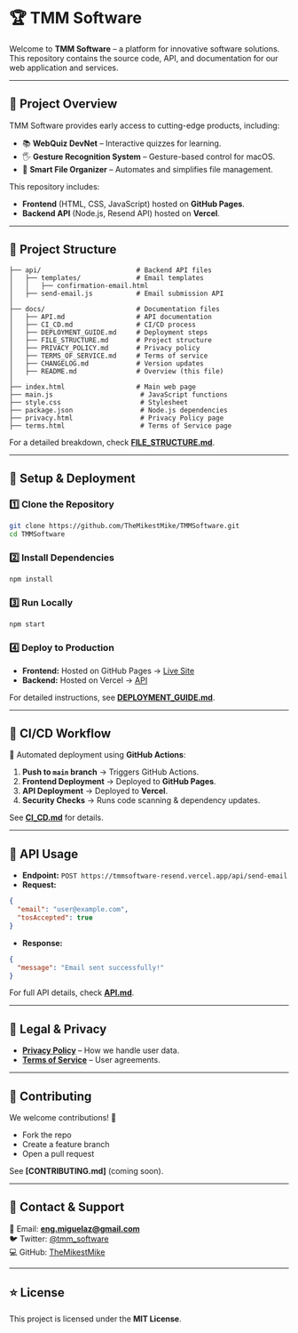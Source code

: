 # 🏆 TMM Software

Welcome to **TMM Software** – a platform for innovative software solutions. This repository contains the source code, API, and documentation for our web application and services.

---

## 🚀 Project Overview
TMM Software provides early access to cutting-edge products, including:
- 📚 **WebQuiz DevNet** – Interactive quizzes for learning.
- 🖐️ **Gesture Recognition System** – Gesture-based control for macOS.
- 📂 **Smart File Organizer** – Automates and simplifies file management.

This repository includes:
- **Frontend** (HTML, CSS, JavaScript) hosted on **GitHub Pages**.
- **Backend API** (Node.js, Resend API) hosted on **Vercel**.

---

## 📂 Project Structure
```
├── api/                        # Backend API files
│   ├── templates/              # Email templates
│   │   ├── confirmation-email.html
│   ├── send-email.js           # Email submission API
│
├── docs/                       # Documentation files
│   ├── API.md                  # API documentation
│   ├── CI_CD.md                # CI/CD process
│   ├── DEPLOYMENT_GUIDE.md     # Deployment steps
│   ├── FILE_STRUCTURE.md       # Project structure
│   ├── PRIVACY_POLICY.md       # Privacy policy
│   ├── TERMS_OF_SERVICE.md     # Terms of service
│   ├── CHANGELOG.md            # Version updates
│   ├── README.md               # Overview (this file)
│
├── index.html                  # Main web page
├── main.js                      # JavaScript functions
├── style.css                    # Stylesheet
├── package.json                 # Node.js dependencies
├── privacy.html                 # Privacy Policy page
├── terms.html                   # Terms of Service page
```

For a detailed breakdown, check **[FILE_STRUCTURE.md](docs/FILE_STRUCTURE.md)**.

---

## 🔧 Setup & Deployment
### 1️⃣ **Clone the Repository**
```sh
git clone https://github.com/TheMikestMike/TMMSoftware.git
cd TMMSoftware
```

### 2️⃣ **Install Dependencies**
```sh
npm install
```

### 3️⃣ **Run Locally**
```sh
npm start
```

### 4️⃣ **Deploy to Production**
- **Frontend:** Hosted on GitHub Pages → [Live Site](https://tmmsoftware.github.io/)
- **Backend:** Hosted on Vercel → [API](https://tmmsoftware-resend.vercel.app/)

For detailed instructions, see **[DEPLOYMENT_GUIDE.md](docs/DEPLOYMENT_GUIDE.md)**.

---

## 🔄 CI/CD Workflow
🚀 Automated deployment using **GitHub Actions**:
1. **Push to `main` branch** → Triggers GitHub Actions.
2. **Frontend Deployment** → Deployed to **GitHub Pages**.
3. **API Deployment** → Deployed to **Vercel**.
4. **Security Checks** → Runs code scanning & dependency updates.

See **[CI_CD.md](docs/CI_CD.md)** for details.

---

## 📡 API Usage
- **Endpoint:** `POST https://tmmsoftware-resend.vercel.app/api/send-email`
- **Request:**
```json
{
  "email": "user@example.com",
  "tosAccepted": true
}
```
- **Response:**
```json
{
  "message": "Email sent successfully!"
}
```
For full API details, check **[API.md](docs/API.md)**.

---

## 📜 Legal & Privacy
- **[Privacy Policy](tmmsoftware.github.io/privacy.md)** – How we handle user data.
- **[Terms of Service](tmmsoftware.github.io/terms.md)** – User agreements.

---

## 📌 Contributing
We welcome contributions! 🚀
- Fork the repo
- Create a feature branch
- Open a pull request

See **[CONTRIBUTING.md]** (coming soon).

---

## 📢 Contact & Support
📧 Email: **eng.miguelaz@gmail.com**  
🐦 Twitter: [@tmm_software](https://x.com/tmm_software)  
💻 GitHub: [TheMikestMike](https://github.com/TheMikestMike)

---

## ⭐ License
This project is licensed under the **MIT License**.

